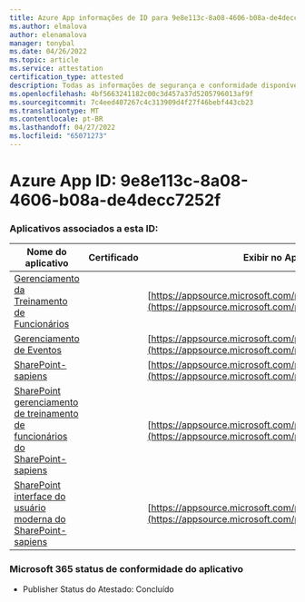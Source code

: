 ```yaml
---
title: Azure App informações de ID para 9e8e113c-8a08-4606-b08a-de4decc7252f
ms.author: elmalova
author: elenamalova
manager: tonybal
ms.date: 04/26/2022
ms.topic: article
ms.service: attestation
certification_type: attested
description: Todas as informações de segurança e conformidade disponíveis para 9e8e113c-8a08-4606-b08a-de4decc7252f.
ms.openlocfilehash: 4bf5663241182c00c3d457a37d5205796013af9f
ms.sourcegitcommit: 7c4eed407267c4c313909d4f27f46bebf443cb23
ms.translationtype: MT
ms.contentlocale: pt-BR
ms.lasthandoff: 04/27/2022
ms.locfileid: "65071273"
---
```

# <a name="azure-app-id-9e8e113c-8a08-4606-b08a-de4decc7252f"></a>Azure App ID: 9e8e113c-8a08-4606-b08a-de4decc7252f


### <a name="apps-associated-with-this-id"></a>Aplicativos associados a esta ID:
| **Nome do aplicativo** | **Certificado** | **Exibir no AppSource** |
|--------------|---------------|-----------------------|
| [Gerenciamento da Treinamento de Funcionários](../forward/WA200001512.md) |  | [https://appsource.microsoft.com/product/office/WA200001512](https://appsource.microsoft.com/product/office/WA200001512) |
| [Gerenciamento de Eventos](../forward/WA200000714.md) |  | [https://appsource.microsoft.com/product/office/WA200000714](https://appsource.microsoft.com/product/office/WA200000714) |
| [SharePoint-sapiens](../forward/WA104380834.md) |  | [https://appsource.microsoft.com/product/office/WA104380834](https://appsource.microsoft.com/product/office/WA104380834) |
| [SharePoint gerenciamento de treinamento de funcionários do SharePoint-sapiens](../forward/WA104380833.md) |  | [https://appsource.microsoft.com/product/office/WA104380833](https://appsource.microsoft.com/product/office/WA104380833) |
| [SharePoint interface do usuário moderna do SharePoint-sapiens](../forward/WA200003529.md) |  | [https://appsource.microsoft.com/product/office/WA200003529](https://appsource.microsoft.com/product/office/WA200003529) |

### <a name="microsoft-365-app-compliance-status"></a>Microsoft 365 status de conformidade do aplicativo
- Publisher Status do Atestado: Concluído
